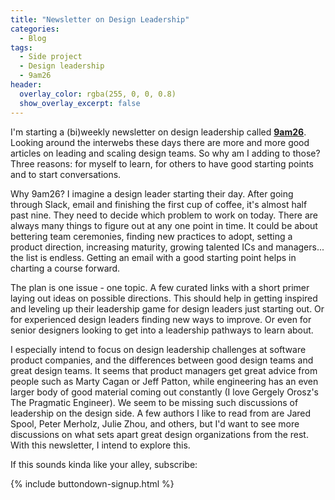 ```yaml
---
title: "Newsletter on Design Leadership"
categories:
  - Blog
tags:
  - Side project
  - Design leadership
  - 9am26
header:
  overlay_color: rgba(255, 0, 0, 0.8)
  show_overlay_excerpt: false
---
```


I'm starting a (bi)weekly newsletter on design leadership called **[9am26](https://polgarp.com/categories/newsletter/)**. Looking around the interwebs these days there are more and more good articles on leading and scaling design teams. So why am I adding to those? Three reasons: for myself to learn, for others to have good starting points and to start conversations.

Why 9am26? I imagine a design leader starting their day. After going through Slack, email and finishing the first cup of coffee, it's almost half past nine. They need to decide which problem to work on today. There are always many things to figure out at any one point in time. It could be about bettering team ceremonies, finding new practices to adopt, setting a product direction, increasing maturity, growing talented ICs and managers... the list is endless. Getting an email with a good starting point helps in charting a course forward.

The plan is one issue - one topic. A few curated links with a short primer laying out ideas on possible directions. This should help in getting inspired and leveling up their leadership game for design leaders just starting out. Or for experienced design leaders finding new ways to improve. Or even for senior designers looking to get into a leadership pathways to learn about.

I especially intend to focus on design leadership challenges at software product companies, and the differences between good design teams and great design teams. It seems that product managers get great advice from people such as Marty Cagan or Jeff Patton, while engineering has an even larger body of good material coming out constantly (I love Gergely Orosz's The Pragmatic Engineer). We seem to be missing such discussions of leadership on the design side. A few authors I like to read from are Jared Spool, Peter Merholz, Julie Zhou, and others, but I'd want to see more discussions on what sets apart great design organizations from the rest. With this newsletter, I intend to explore this.

If this sounds kinda like your alley, subscribe:

{% include buttondown-signup.html %}
